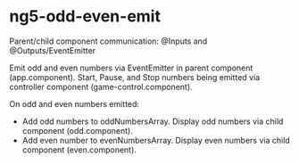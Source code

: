 # ng5-odd-even-emit
Parent/child component communication: @Inputs and @Outputs/EventEmitter

Emit odd and even numbers via EventEmitter in parent component (app.component).
Start, Pause, and Stop numbers being emitted via controller component (game-control.component). 

On odd and even numbers emitted:
  - Add odd numbers to oddNumbersArray.
    Display odd numbers via child component (odd.component).
  - Add even number to evenNumbersArray.
    Display even numbers via child component (even.component).
